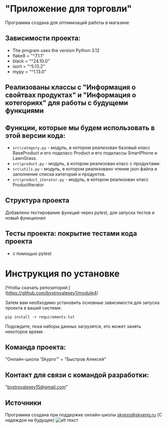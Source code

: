 # "Приложение для торговли"

Программа создана для оптимизаций работы в магазине 

## Зависимости проекта:
* The program uses the version Python 3.12
* flake8 = "^7.1.1"
* black = "^24.10.0"
* isort = "^5.13.2"
* mypy = "^1.13.0"


## Реализованы классы с "Информация о свойтвах продуктах" и "Информация о котегориях" для работы с будущеми функциями

## Функции, которые мы будем использовать в этой версии кода:

* `src\category.py` - модуль, в котором реализован базовый класс BaseProduct и его подкласс Product и его подклассы SmartPhone и LawnGrass.
* `src\product.py` - модуль, в котором реализован класс с продуктами.
* `src\utils.py` - модуль, в котором реализовано чтение json файла и заполнение списка категорий и продуктов.
* `src\product_iterator.py` - модуль, в котором реализован класс ProductIterator

## Структура проекта
Добавлено тестирование функций через pytest, для запуска тестов и новый функционал

## Тесты проекта: покрытие тестами кода проекта 
* с помощью pytest


# Инструкция по установке
[Чтобы скачать репозиторий:] (https://github.com/bystrovalexey1/module4)

Затем вам необходимо установить основные зависимости для запуска проекта в вашей системе:

```pip install -r requirements.txt```

Подождите, пока наборы данных загрузятся, это может занять некоторое время. 

## Команда проекта:

"Онлайн-школа 'Skypro'" + 
"Быстров Алексей"

## Контакт для связи с командой разработки:
"bystrovalexey15@gmail.com"

## Источники
Программа создана при поддержке онлайн-школы [skypro@skyeng.ru](https://sky.pro/#giftpopup) (С надеждои на будущее)
 ![alt текст](https://static.tildacdn.com/tild3364-3965-4237-b664-363533643431/Group_1321317003.svg)

